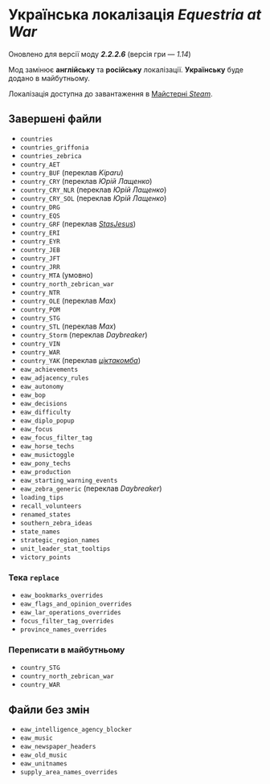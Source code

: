# Українська локалізація *Equestria at War*
Оновлено для версії моду ***2.2.2.6*** (версія гри&nbsp;— *1.14*)

Мод замінює **англійську** та **російську** локалізації. **Українську** буде додано в майбутньому.

Локалізація доступна до завантаження в [Майстерні *Steam*](https://steamcommunity.com/workshop/filedetails/?id=3176454246).

## Завершені файли
+ `countries`
+ `countries_griffonia`
+ `countries_zebrica`
+ `country_AET`
+ `country_BUF` (переклав *Kiparu*)
+ `country_CRY` (переклав *Юрій Лащенко*)
+ `country_CRY_NLR` (переклав *Юрій Лащенко*)
+ `country_CRY_SOL` (переклав *Юрій Лащенко*)
+ `country_DRG`
+ `country_EQS`
+ `country_GRF` (переклав [*StasJesus*](https://steamcommunity.com/profiles/76561198867405533))
+ `country_ERI`
+ `country_EYR`
+ `country_JEB`
+ `country_JFT`
+ `country_JRR`
+ `country_MTA` (умовно)
+ `country_north_zebrican_war`
+ `country_NTR`
+ `country_OLE` (переклав *Max*)
+ `country_POM`
+ `country_STG`
+ `country_STL` (переклав *Max*)
+ `country_Storm` (переклав *Daybreaker*)
+ `country_VIN`
+ `country_WAR`
+ `country_YAK` (переклав [*ціктакомба*](https://steamcommunity.com/profiles/76561199241366335))
+ `eaw_achievements`
+ `eaw_adjacency_rules`
+ `eaw_autonomy`
+ `eaw_bop`
+ `eaw_decisions`
+ `eaw_difficulty`
+ `eaw_diplo_popup`
+ `eaw_focus`
+ `eaw_focus_filter_tag`
+ `eaw_horse_techs`
+ `eaw_musictoggle`
+ `eaw_pony_techs`
+ `eaw_production`
+ `eaw_starting_warning_events`
+ `eaw_zebra_generic` (переклав *Daybreaker*)
+ `loading_tips`
+ `recall_volunteers`
+ `renamed_states`
+ `southern_zebra_ideas`
+ `state_names`
+ `strategic_region_names`
+ `unit_leader_stat_tooltips`
+ `victory_points`

### Тека `replace`
+ `eaw_bookmarks_overrides`
+ `eaw_flags_and_opinion_overrides`
+ `eaw_lar_operations_overrides`
+ `focus_filter_tag_overrides`
+ `province_names_overrides`

### Переписати в майбутньому
+ `country_STG`
+ `country_north_zebrican_war`
+ `country_WAR`

## Файли без змін
+ `eaw_intelligence_agency_blocker`
+ `eaw_music`
+ `eaw_newspaper_headers`
+ `eaw_old_music`
+ `eaw_unitnames`
+ `supply_area_names_overrides`